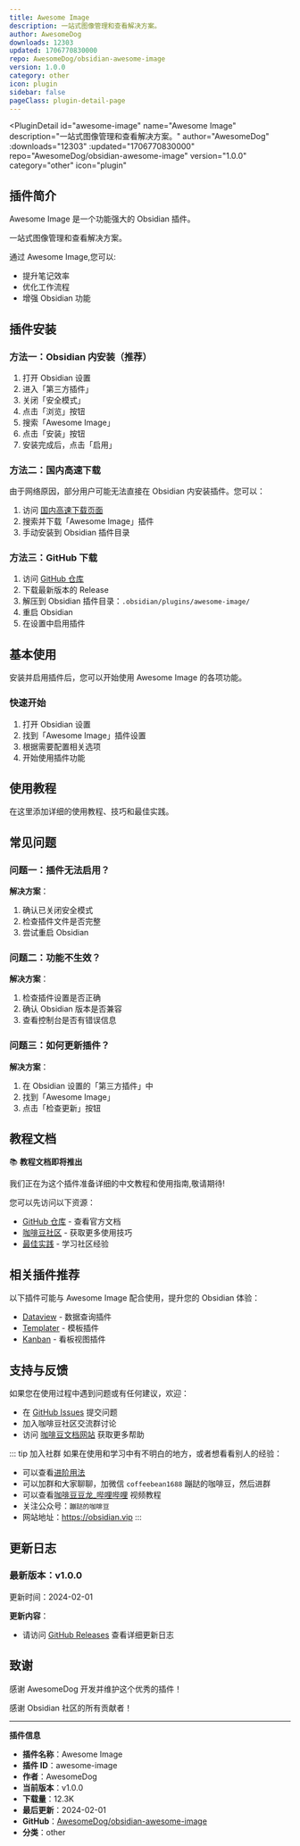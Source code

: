 ```yaml
---
title: Awesome Image
description: 一站式图像管理和查看解决方案。
author: AwesomeDog
downloads: 12303
updated: 1706770830000
repo: AwesomeDog/obsidian-awesome-image
version: 1.0.0
category: other
icon: plugin
sidebar: false
pageClass: plugin-detail-page
---
```


<PluginDetail
  id="awesome-image"
  name="Awesome Image"
  description="一站式图像管理和查看解决方案。"
  author="AwesomeDog"
  :downloads="12303"
  :updated="1706770830000"
  repo="AwesomeDog/obsidian-awesome-image"
  version="1.0.0"
  category="other"
  icon="plugin"
>

<!-- AUTO_GENERATED_START -->
## 插件简介

Awesome Image 是一个功能强大的 Obsidian 插件。

一站式图像管理和查看解决方案。

通过 Awesome Image,您可以:

- 提升笔记效率
- 优化工作流程
- 增强 Obsidian 功能

<!-- AUTO_GENERATED_END -->

<!-- AUTO_GENERATED_START -->
## 插件安装

### 方法一：Obsidian 内安装（推荐）

1. 打开 Obsidian 设置
2. 进入「第三方插件」
3. 关闭「安全模式」
4. 点击「浏览」按钮
5. 搜索「Awesome Image」
6. 点击「安装」按钮
7. 安装完成后，点击「启用」

### 方法二：国内高速下载

由于网络原因，部分用户可能无法直接在 Obsidian 内安装插件。您可以：

1. 访问 [国内高速下载页面](/zh/documentation/obsidian-plugins-download.html)
2. 搜索并下载「Awesome Image」插件
3. 手动安装到 Obsidian 插件目录

### 方法三：GitHub 下载

1. 访问 [GitHub 仓库](https://github.com/AwesomeDog/obsidian-awesome-image)
2. 下载最新版本的 Release
3. 解压到 Obsidian 插件目录：`.obsidian/plugins/awesome-image/`
4. 重启 Obsidian
5. 在设置中启用插件

## 基本使用

安装并启用插件后，您可以开始使用 Awesome Image 的各项功能。

### 快速开始

1. 打开 Obsidian 设置
2. 找到「Awesome Image」插件设置
3. 根据需要配置相关选项
4. 开始使用插件功能

<!-- AUTO_GENERATED_END -->

<!-- CUSTOM_CONTENT_START:tutorial -->
## 使用教程

在这里添加详细的使用教程、技巧和最佳实践。

<!-- CUSTOM_CONTENT_END:tutorial -->

<!-- SHARED_CONTENT_START -->
## 常见问题

### 问题一：插件无法启用？

**解决方案**：
1. 确认已关闭安全模式
2. 检查插件文件是否完整
3. 尝试重启 Obsidian

### 问题二：功能不生效？

**解决方案**：
1. 检查插件设置是否正确
2. 确认 Obsidian 版本是否兼容
3. 查看控制台是否有错误信息

### 问题三：如何更新插件？

**解决方案**：
1. 在 Obsidian 设置的「第三方插件」中
2. 找到「Awesome Image」
3. 点击「检查更新」按钮

## 教程文档

📚 **教程文档即将推出**

我们正在为这个插件准备详细的中文教程和使用指南,敬请期待!

您可以先访问以下资源：
- [GitHub 仓库](https://github.com/AwesomeDog/obsidian-awesome-image) - 查看官方文档
- [咖啡豆社区](/zh/bases/) - 获取更多使用技巧
- [最佳实践](/zh/best-practices/) - 学习社区经验

## 相关插件推荐

以下插件可能与 Awesome Image 配合使用，提升您的 Obsidian 体验：

- [Dataview](/zh/plugins/dataview.html) - 数据查询插件
- [Templater](/zh/plugins/templater-obsidian.html) - 模板插件
- [Kanban](/zh/plugins/obsidian-kanban.html) - 看板视图插件

## 支持与反馈

如果您在使用过程中遇到问题或有任何建议，欢迎：

- 在 [GitHub Issues](https://github.com/AwesomeDog/obsidian-awesome-image/issues) 提交问题
- 加入咖啡豆社区交流群讨论
- 访问 [咖啡豆文档网站](https://obsidian.vip) 获取更多帮助

::: tip 加入社群
如果在使用和学习中有不明白的地方，或者想看看别人的经验：
- 可以查看[进阶用法](/zh/advanced)
- 可以加群和大家聊聊，加微信 `coffeebean1688` 蹦跶的咖啡豆，然后进群
- 可以查看[咖啡豆豆龙_哔哩哔哩](https://space.bilibili.com/618777356) 视频教程
- 关注公众号：`蹦跶的咖啡豆`
- 网站地址：https://obsidian.vip
:::
<!-- SHARED_CONTENT_END -->

<!-- AUTO_GENERATED_START -->
## 更新日志

### 最新版本：v1.0.0

更新时间：2024-02-01

**更新内容**：
- 请访问 [GitHub Releases](https://github.com/AwesomeDog/obsidian-awesome-image/releases) 查看详细更新日志

## 致谢

感谢 AwesomeDog 开发并维护这个优秀的插件！

感谢 Obsidian 社区的所有贡献者！

---

**插件信息**
- **插件名称**：Awesome Image
- **插件 ID**：awesome-image
- **作者**：AwesomeDog
- **当前版本**：v1.0.0
- **下载量**：12.3K
- **最后更新**：2024-02-01
- **GitHub**：[AwesomeDog/obsidian-awesome-image](https://github.com/AwesomeDog/obsidian-awesome-image)
- **分类**：other
<!-- AUTO_GENERATED_END -->

</PluginDetail>

